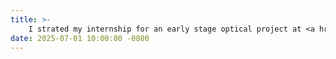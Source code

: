 ```yaml
---
title: >-
    I strated my internship for an early stage optical project at <a href="https://x.company/" target="_blank">Google X, the moonshot factory.
date: 2025-07-01 10:00:00 -0800
---
```


